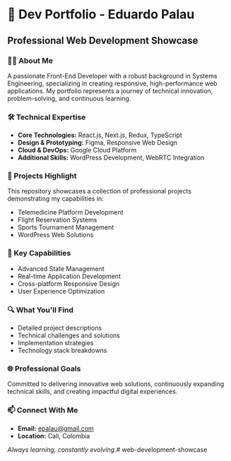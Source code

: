 # 🚀 Dev Portfolio - Eduardo Palau

## Professional Web Development Showcase

### 👨‍💻 About Me
A passionate Front-End Developer with a robust background in Systems Engineering, specializing in creating responsive, high-performance web applications. My portfolio represents a journey of technical innovation, problem-solving, and continuous learning.

### 🛠 Technical Expertise
- **Core Technologies:** React.js, Next.js, Redux, TypeScript
- **Design & Prototyping:** Figma, Responsive Web Design
- **Cloud & DevOps:** Google Cloud Platform
- **Additional Skills:** WordPress Development, WebRTC Integration

### 📂 Projects Highlight
This repository showcases a collection of professional projects demonstrating my capabilities in:
- Telemedicine Platform Development
- Flight Reservation Systems
- Sports Tournament Management
- WordPress Web Solutions

### 🌟 Key Capabilities
- Advanced State Management
- Real-time Application Development
- Cross-platform Responsive Design
- User Experience Optimization

### 🔍 What You'll Find
- Detailed project descriptions
- Technical challenges and solutions
- Implementation strategies
- Technology stack breakdowns

### 🌐 Professional Goals
Committed to delivering innovative web solutions, continuously expanding technical skills, and creating impactful digital experiences.

### 📫 Connect With Me
- **Email:** epalau@gmail.com
- **Location:** Cali, Colombia

*Always learning, constantly evolving.*# web-development-showcase
